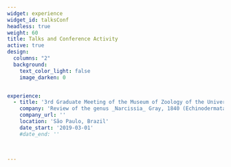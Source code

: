 ```yaml
---
widget: experience
widget_id: talksConf
headless: true
weight: 60
title: Talks and Conference Activity
active: true
design:
  columns: "2"
  background:
    text_color_light: false
    image_darken: 0


experience:
  - title: '3rd Graduate Meeting of the Museum of Zoology of the University of São Paulo'
    company: 'Review of the genus _Narcissia_ Gray, 1840 (Echinodermata, Asteroidea)'
    company_url: ''
    location: 'São Paulo, Brazil'
    date_start: '2019-03-01'
    #date_end: ''
       

    
---
```

